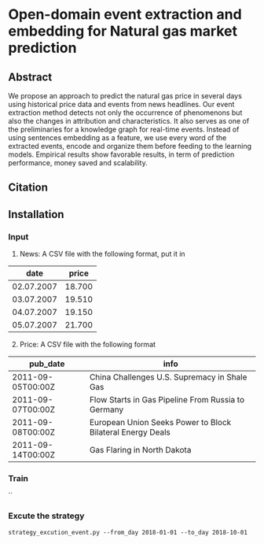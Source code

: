 # Open-domain event extraction and embedding for Natural gas market prediction

## Abstract
We propose an approach to predict the natural gas price in several days using historical price data and events from news headlines. Our event extraction method detects not only the occurrence of phenomenons but also the changes in attribution and characteristics. It also serves as one of the preliminaries for a knowledge graph for real-time events. Instead of using sentences embedding as a feature, we use every word of the extracted events, encode and organize them before feeding to the learning models. Empirical results show favorable results, in term of prediction performance, money saved and scalability.

## Citation

## Installation
### Input
1. News: A CSV file with the following format, put it in 

| date       | price  |
|------------|--------|
| 02.07.2007 | 18.700 |
| 03.07.2007 | 19.510 |
| 04.07.2007 | 19.150 |
| 05.07.2007 | 21.700 |

2. Price: A CSV file with the following format

| pub_date          | info                                                       |
|-------------------|------------------------------------------------------------|
| 2011-09-05T00:00Z | China Challenges U.S. Supremacy in Shale Gas               |
| 2011-09-07T00:00Z | Flow Starts in Gas Pipeline From Russia to Germany         |
| 2011-09-08T00:00Z | European Union Seeks Power to Block Bilateral Energy Deals |
| 2011-09-14T00:00Z | Gas Flaring in North Dakota                                |

### Train
``

### Excute the strategy
`strategy_excution_event.py --from_day 2018-01-01 --to_day 2018-10-01`
